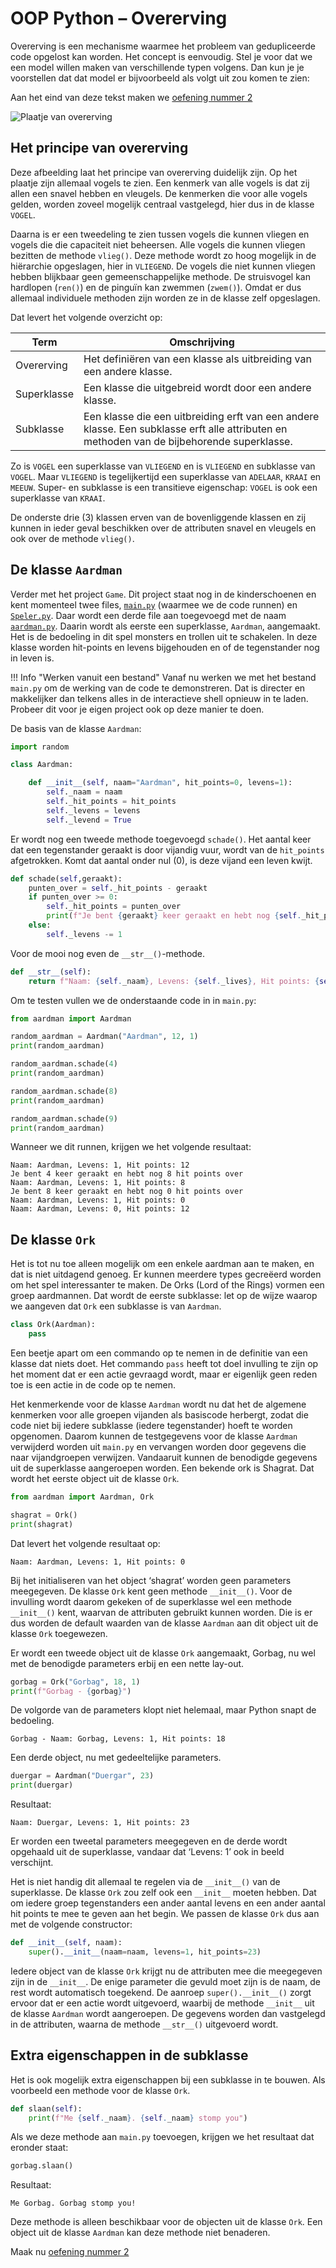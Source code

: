 # OOP Python – Overerving

Overerving is een mechanisme waarmee het probleem van gedupliceerde code opgelost kan worden. Het concept is eenvoudig. Stel je voor dat we een model willen maken van verschillende typen volgens. Dan kun je je voorstellen dat dat model er bijvoorbeeld als volgt uit zou komen te zien:

Aan het eind van deze tekst maken we [oefening nummer 2](oefeningen/oop-oefening2.md)

![Plaatje van overerving](imgs/klasse-diagram.png)

## Het principe van overerving

Deze afbeelding laat het principe van overerving duidelijk zijn. Op het plaatje zijn allemaal vogels te zien. Een kenmerk van alle vogels is dat zij allen een snavel hebben en vleugels. De kenmerken die voor alle vogels gelden, worden zoveel mogelijk centraal vastgelegd, hier dus in de klasse `VOGEL`.

Daarna is er een tweedeling te zien tussen vogels die kunnen vliegen en vogels die die capaciteit niet beheersen. Alle vogels die kunnen vliegen bezitten de methode `vlieg()`. Deze methode wordt zo hoog mogelijk in de hiërarchie opgeslagen, hier in `VLIEGEND`. De vogels die niet kunnen vliegen hebben blijkbaar geen gemeenschappelijke methode. De struisvogel kan hardlopen (`ren()`) en de pinguïn kan zwemmen (`zwem()`). Omdat er dus allemaal individuele methoden zijn worden ze in de klasse zelf opgeslagen.

Dat levert het volgende overzicht op:

Term | Omschrijving
---|---
Overerving | Het definiëren van een klasse als uitbreiding van een andere klasse.
Superklasse | Een klasse die uitgebreid wordt door een andere klasse.
Subklasse | Een klasse die een uitbreiding erft van een andere klasse. Een subklasse erft alle attributen en methoden van de bijbehorende superklasse.

Zo is `VOGEL` een superklasse van `VLIEGEND` en is `VLIEGEND` en subklasse van `VOGEL`. Maar `VLIEGEND` is tegelijkertijd een superklasse van `ADELAAR`, `KRAAI` en `MEEUW`. Super- en subklasse is een transitieve eigenschap: `VOGEL` is ook een superklasse van `KRAAI`.

De onderste drie (3) klassen erven van de bovenliggende klassen en zij kunnen in ieder geval beschikken over de attributen snavel en vleugels en ook over de methode `vlieg()`.

## De klasse `Aardman`

Verder met het project `Game`. Dit project staat nog in de kinderschoenen en kent momenteel twee files, [`main.py`](../bestanden/game/main.py) (waarmee we de code runnen) en [`Speler.py`](../bestanden/game/speler.py). Daar wordt een derde file aan toegevoegd met de naam [`aardman.py`](../bestanden/game/aardman.py). Daarin wordt als eerste een superklasse, `Aardman`, aangemaakt. Het is de bedoeling in dit spel monsters en trollen uit te schakelen. In deze klasse worden hit-points en levens bijgehouden en of de tegenstander nog in leven is.

!!! Info "Werken vanuit een bestand"
    Vanaf nu werken we met het bestand `main.py` om de werking van de code te demonstreren. Dat is directer en makkelijker dan telkens alles in de interactieve shell opnieuw in te laden. Probeer dit voor je eigen project ook op deze manier te doen.

De basis van de klasse `Aardman`:

```python
import random

class Aardman:

    def __init__(self, naam="Aardman", hit_points=0, levens=1):
        self._naam = naam
        self._hit_points = hit_points
        self._levens = levens
        self._levend = True
```

Er wordt nog een tweede methode toegevoegd `schade()`. Het aantal keer dat een tegenstander geraakt is door vijandig vuur, wordt van de `hit_points` afgetrokken. Komt dat aantal onder nul (0), is deze vijand een leven kwijt.

```python
def schade(self,geraakt):
    punten_over = self._hit_points - geraakt
    if punten_over >= 0:
        self._hit_points = punten_over
        print(f"Je bent {geraakt} keer geraakt en hebt nog {self._hit_points} hit points over")
    else:
        self._levens -= 1
```

Voor de mooi nog even de `__str__()`-methode.

```python
def __str__(self):
    return f"Naam: {self._naam}, Levens: {self._lives}, Hit points: {self._hit_points}"
```

Om te testen vullen we de onderstaande code in in `main.py`:

```python
from aardman import Aardman

random_aardman = Aardman("Aardman", 12, 1)
print(random_aardman)

random_aardman.schade(4)
print(random_aardman)

random_aardman.schade(8)
print(random_aardman)

random_aardman.schade(9)
print(random_aardman)
```

Wanneer we dit runnen, krijgen we het volgende resultaat:

```console
Naam: Aardman, Levens: 1, Hit points: 12
Je bent 4 keer geraakt en hebt nog 8 hit points over
Naam: Aardman, Levens: 1, Hit points: 8
Je bent 8 keer geraakt en hebt nog 0 hit points over
Naam: Aardman, Levens: 1, Hit points: 0
Naam: Aardman, Levens: 0, Hit points: 12
```

## De klasse `Ork`

Het is tot nu toe alleen mogelijk om een enkele aardman aan te maken, en dat is niet uitdagend genoeg. Er kunnen meerdere types gecreëerd worden om het spel interessanter te maken. De Orks (Lord of the Rings) vormen een groep aardmannen. Dat wordt de eerste subklasse: let op de wijze waarop we aangeven dat `Ork` een subklasse is van `Aardman`.

```python hl_lines="1"
class Ork(Aardman):
    pass
```

Een beetje apart om een commando op te nemen in de definitie van een klasse dat niets doet. Het commando `pass` heeft tot doel invulling te zijn op het moment dat er een actie gevraagd wordt, maar er eigenlijk geen reden toe is een actie in de code op te nemen.

Het kenmerkende voor de klasse `Aardman` wordt nu dat het de algemene kenmerken voor alle groepen vijanden als basiscode herbergt, zodat die code niet bij iedere subklasse (iedere tegenstander) hoeft te worden opgenomen. Daarom kunnen de testgegevens voor de klasse `Aardman` verwijderd worden uit `main.py` en vervangen worden door gegevens die naar vijandgroepen verwijzen. Vandaaruit kunnen de benodigde gegevens uit de superklasse aangeroepen worden. Een bekende ork is Shagrat. Dat wordt het eerste object uit de klasse `Ork`.

```python
from aardman import Aardman, Ork

shagrat = Ork()
print(shagrat)
```

Dat levert het volgende resultaat op:

```console
Naam: Aardman, Levens: 1, Hit points: 0
```


Bij het initialiseren van het object ‘shagrat’ worden geen parameters meegegeven. De klasse `Ork` kent geen methode `__init__()`. Voor de invulling wordt daarom gekeken of de superklasse wel een methode `__init__()` kent, waarvan de attributen gebruikt kunnen worden. Die is er dus worden de default waarden van de klasse `Aardman` aan dit object uit de klasse `Ork` toegewezen.

Er wordt een tweede object uit de klasse `Ork` aangemaakt, Gorbag, nu wel met de benodigde parameters erbij en een nette lay-out.

```python
gorbag = Ork("Gorbag", 18, 1)
print(f"Gorbag - {gorbag}")
```

De volgorde van de parameters klopt niet helemaal, maar Python snapt de bedoeling.

```console
Gorbag - Naam: Gorbag, Levens: 1, Hit points: 18
```

Een derde object, nu met gedeeltelijke parameters.

```python
duergar = Aardman("Duergar", 23)
print(duergar)
```

Resultaat:

```console
Naam: Duergar, Levens: 1, Hit points: 23
```

Er worden een tweetal parameters meegegeven en de derde wordt opgehaald uit de superklasse, vandaar dat ‘Levens: 1’ ook in beeld verschijnt.

Het is niet handig dit allemaal te regelen via de `__init__()` van de superklasse. De klasse `Ork` zou zelf ook een `__init__` moeten hebben. Dat om iedere groep tegenstanders een ander aantal levens en een ander aantal hit points te mee te geven aan het begin.  We passen de klasse `Ork` dus aan met de volgende constructor:

```python
def __init__(self, naam):
    super().__init__(naam=naam, levens=1, hit_points=23)
```

Iedere object van de klasse `Ork` krijgt nu de attributen mee die meegegeven zijn in de `__init__`. De enige parameter die gevuld moet zijn is de naam, de rest wordt automatisch toegekend. De aanroep `super().__init__()` zorgt ervoor dat er een actie wordt uitgevoerd, waarbij de methode `__init__` uit de klasse `Aardman` wordt aangeroepen. De gegevens worden dan vastgelegd in de attributen, waarna de methode `__str__()` uitgevoerd wordt.

## Extra eigenschappen in de subklasse

Het is ook mogelijk extra eigenschappen bij een subklasse in te bouwen. Als voorbeeld een methode voor de klasse `Ork`.

```python
def slaan(self):
    print(f"Me {self._naam}. {self._naam} stomp you")
```

Als we deze methode aan `main.py` toevoegen, krijgen we het resultaat dat eronder staat:

```python
gorbag.slaan()
```

Resultaat:

```console
Me Gorbag. Gorbag stomp you!
```

Deze methode is alleen beschikbaar voor de objecten uit de klasse `Ork`. Een object uit de klasse `Aardman` kan deze methode niet benaderen.

Maak nu [oefening nummer 2](oefeningen/oop-oefening2.md)

